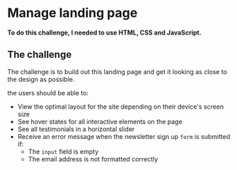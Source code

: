 # Manage landing page

**To do this challenge, I needed to use HTML, CSS and JavaScript.**

## The challenge

The challenge is to build out this landing page and get it looking as close to the design as possible.

the users should be able to:

- View the optimal layout for the site depending on their device's screen size
- See hover states for all interactive elements on the page
- See all testimonials in a horizontal slider
- Receive an error message when the newsletter sign up `form` is submitted if:
  - The `input` field is empty
  - The email address is not formatted correctly

